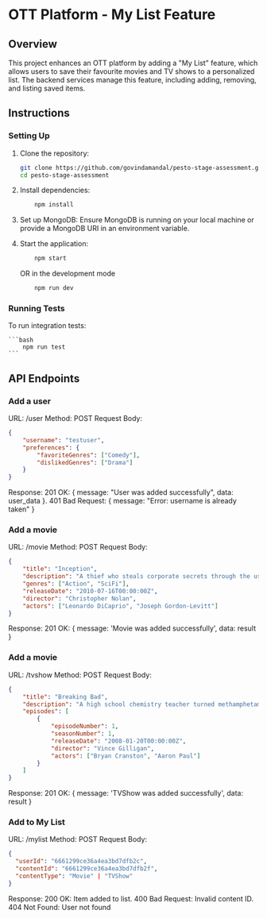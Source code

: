 # OTT Platform - My List Feature

## Overview
This project enhances an OTT platform by adding a "My List" feature, which allows users to save their favourite movies and TV shows to a personalized list. The backend services manage this feature, including adding, removing, and listing saved items.

## Instructions

### Setting Up
1. Clone the repository:
   ```bash
   git clone https://github.com/govindamandal/pesto-stage-assessment.git
   cd pesto-stage-assessment
   ```
2. Install dependencies:
    ```bash
        npm install
    ```

3. Set up MongoDB:
    Ensure MongoDB is running on your local machine or provide a MongoDB URI in an environment variable.

4. Start the application:
    ```bash
        npm start
    ```
    OR in the development mode
    ```bash
        npm run dev
    ```
### Running Tests

To run integration tests:

    ```bash
        npm run test
    ```
## API Endpoints

### Add a user
URL: /user
Method: POST
Request Body:

```json
{
    "username": "testuser",
    "preferences": {
        "favoriteGenres": ["Comedy"],
        "dislikedGenres": ["Drama"]
    }
}
```

Response:
201 OK: { message: "User was added successfully", data: user_data }.
401 Bad Request: { message: "Error: username is already taken" }

### Add a movie
URL: /movie
Method: POST
Request Body:

```json
{
    "title": "Inception",
    "description": "A thief who steals corporate secrets through the use of dream-sharing technology is given the inverse task of planting an idea into the mind of a CEO.",
    "genres": ["Action", "SciFi"],
    "releaseDate": "2010-07-16T00:00:00Z",
    "director": "Christopher Nolan",
    "actors": ["Leonardo DiCaprio", "Joseph Gordon-Levitt"]
}
```

Response:
201 OK: { message: 'Movie was added successfully', data: result }


### Add a movie
URL: /tvshow
Method: POST
Request Body:

```json
{
    "title": "Breaking Bad",
    "description": "A high school chemistry teacher turned methamphetamine producer.",
    "episodes": [
        {
            "episodeNumber": 1,
            "seasonNumber": 1,
            "releaseDate": "2008-01-20T00:00:00Z",
            "director": "Vince Gilligan",
            "actors": ["Bryan Cranston", "Aaron Paul"]
        }
    ]
}
```

Response:
201 OK: { message: 'TVShow was added successfully', data: result }


### Add to My List
URL: /mylist
Method: POST
Request Body:
```json
{
  "userId": "6661299ce36a4ea3bd7dfb2c",
  "contentId": "6661299ce36a4ea3bd7dfb2f",
  "contentType": "Movie" | "TVShow"
}
```
Response:
200 OK: Item added to list.
400 Bad Request: Invalid content ID.
404 Not Found: User not found

